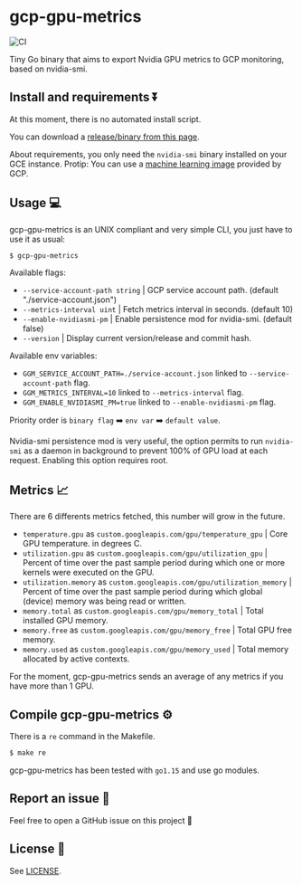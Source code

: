 # gcp-gpu-metrics

![CI](https://github.com/instadeepai/gcp-gpu-metrics/workflows/CI/badge.svg?branch=master)

Tiny Go binary that aims to export Nvidia GPU metrics to GCP monitoring, based on nvidia-smi.

## Install and requirements ⏬

At this moment, there is no automated install script.

You can download a [release/binary from this page](https://github.com/instadeepai/gcp-gpu-metrics/releases).

About requirements, you only need the `nvidia-smi` binary installed on your GCE instance. 
Protip: You can use a [machine learning image](https://cloud.google.com/ai-platform/deep-learning-vm/docs/images) provided by GCP.

## Usage 💻

gcp-gpu-metrics is an UNIX compliant and very simple CLI, you just have to use it as usual:

```bash
$ gcp-gpu-metrics
```

Available flags:

* `--service-account-path string` | GCP service account path. (default "./service-account.json")
* `--metrics-interval uint` | Fetch metrics interval in seconds. (default 10)
* `--enable-nvidiasmi-pm` | Enable persistence mod for nvidia-smi. (default false)
* `--version` | Display current version/release and commit hash.

Available env variables:
* `GGM_SERVICE_ACCOUNT_PATH=./service-account.json` linked to `--service-account-path` flag.
* `GGM_METRICS_INTERVAL=10` linked to `--metrics-interval` flag.
* `GGM_ENABLE_NVIDIASMI_PM=true` linked to `--enable-nvidiasmi-pm` flag.

Priority order is `binary flag` ➡️ `env var` ➡️ `default value`.

Nvidia-smi persistence mod is very useful, the option permits to run `nvidia-smi` as a daemon in background to prevent 100% of GPU load at each request. Enabling this option requires root.

## Metrics 📈

There are 6 differents metrics fetched, this number will grow in the future.

* `temperature.gpu` as `custom.googleapis.com/gpu/temperature_gpu` | Core GPU temperature. in degrees C.
* `utilization.gpu` as `custom.googleapis.com/gpu/utilization_gpu` | Percent of time over the past sample period during which one or more kernels were executed on the GPU.
* `utilization.memory` as `custom.googleapis.com/gpu/utilization_memory` | Percent of time over the past sample period during which global (device) memory was being read or written.
* `memory.total` as `custom.googleapis.com/gpu/memory_total` | Total installed GPU memory.
* `memory.free` as `custom.googleapis.com/gpu/memory_free` | Total GPU free memory.
* `memory.used` as `custom.googleapis.com/gpu/memory_used` | Total memory allocated by active contexts.

For the moment, gcp-gpu-metrics sends an average of any metrics if you have more than 1 GPU.

## Compile gcp-gpu-metrics ⚙

There is a `re` command in the Makefile.

```bash
$ make re
```

gcp-gpu-metrics has been tested with `go1.15` and use go modules.

## Report an issue 📢

Feel free to open a GitHub issue on this project 🚀

## License 🔑

See [LICENSE](LICENSE).